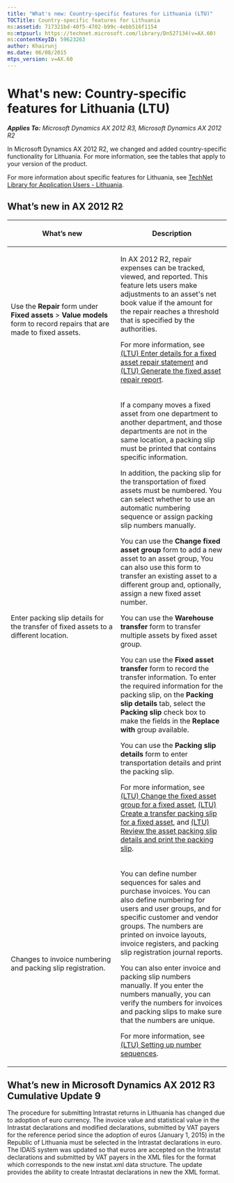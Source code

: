 ```yaml
---
title: "What's new: Country-specific features for Lithuania (LTU)"
TOCTitle: Country-specific features for Lithuania
ms:assetid: 717321bd-40f5-4702-b99c-4ebb516f1154
ms:mtpsurl: https://technet.microsoft.com/library/Dn527134(v=AX.60)
ms:contentKeyID: 59623263
author: Khairunj
ms.date: 06/08/2015
mtps_version: v=AX.60
---
```


# What's new: Country-specific features for Lithuania (LTU) 


_**Applies To:** Microsoft Dynamics AX 2012 R3, Microsoft Dynamics AX 2012 R2_

In Microsoft Dynamics AX 2012 R2, we changed and added country-specific functionality for Lithuania. For more information, see the tables that apply to your version of the product.

For more information about specific features for Lithuania, see [TechNet Library for Application Users - Lithuania](https://go.microsoft.com/fwlink/?linkid=299916).

## What’s new in AX 2012 R2

<table>
<colgroup>
<col style="width: 50%" />
<col style="width: 50%" />
</colgroup>
<thead>
<tr class="header">
<th><p>What’s new</p></th>
<th><p>Description</p></th>
</tr>
</thead>
<tbody>
<tr class="odd">
<td><p>Use the <strong>Repair</strong> form under <strong>Fixed assets</strong> &gt; <strong>Value models</strong> form to record repairs that are made to fixed assets.</p></td>
<td><p>In AX 2012 R2, repair expenses can be tracked, viewed, and reported. This feature lets users make adjustments to an asset's net book value if the amount for the repair reaches a threshold that is specified by the authorities.</p>
<p>For more information, see <a href="ltu-enter-details-for-a-fixed-asset-repair-statement.md">(LTU) Enter details for a fixed asset repair statement</a> and <a href="ltu-generate-the-fixed-asset-repair-report.md">(LTU) Generate the fixed asset repair report</a>.</p></td>
</tr>
<tr class="even">
<td><p>Enter packing slip details for the transfer of fixed assets to a different location.</p></td>
<td><p>If a company moves a fixed asset from one department to another department, and those departments are not in the same location, a packing slip must be printed that contains specific information.</p>
<p>In addition, the packing slip for the transportation of fixed assets must be numbered. You can select whether to use an automatic numbering sequence or assign packing slip numbers manually.</p>
<p>You can use the <strong>Change fixed asset group</strong> form to add a new asset to an asset group, You can also use this form to transfer an existing asset to a different group and, optionally, assign a new fixed asset number.</p>
<p>You can use the <strong>Warehouse transfer</strong> form to transfer multiple assets by fixed asset group.</p>
<p>You can use the <strong>Fixed asset transfer</strong> form to record the transfer information. To enter the required information for the packing slip, on the <strong>Packing slip details</strong> tab, select the <strong>Packing slip</strong> check box to make the fields in the <strong>Replace with</strong> group available.</p>
<p>You can use the <strong>Packing slip details</strong> form to enter transportation details and print the packing slip.</p>
<p>For more information, see <a href="ltu-change-the-fixed-asset-group-for-a-fixed-asset.md">(LTU) Change the fixed asset group for a fixed asset</a>, <a href="ltu-create-a-transfer-packing-slip-for-a-fixed-asset.md">(LTU) Create a transfer packing slip for a fixed asset</a>, and <a href="ltu-review-the-asset-packing-slip-details-and-print-the-packing-slip.md">(LTU) Review the asset packing slip details and print the packing slip</a>.</p></td>
</tr>
<tr class="odd">
<td><p>Changes to invoice numbering and packing slip registration.</p></td>
<td><p>You can define number sequences for sales and purchase invoices. You can also define numbering for users and user groups, and for specific customer and vendor groups. The numbers are printed on invoice layouts, invoice registers, and packing slip registration journal reports.</p>
<p>You can also enter invoice and packing slip numbers manually. If you enter the numbers manually, you can verify the numbers for invoices and packing slips to make sure that the numbers are unique.</p>
<p>For more information, see <a href="ltu-setting-up-number-sequences.md">(LTU) Setting up number sequences</a>.</p></td>
</tr>
</tbody>
</table>


## What’s new in Microsoft Dynamics AX 2012 R3 Cumulative Update 9

The procedure for submitting Intrastat returns in Lithuania has changed due to adoption of euro currency. The invoice value and statistical value in the Intrastat declarations and modified declarations, submitted by VAT payers for the reference period since the adoption of euros (January 1, 2015) in the Republic of Lithuania must be selected in the Intrastat declarations in euro. The IDAIS system was updated so that euros are accepted on the Intrastat declarations and submitted by VAT payers in the XML files for the format which corresponds to the new instat.xml data structure. The update provides the ability to create Intrastat declarations in new the XML format.

  


